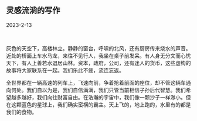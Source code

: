 ## 灵感流淌的写作

2023-2-13

​	

灰色的天空下，高楼林立。静静的窗台，呼啸的北风，还有厨房传来烧水的声音。近处的桥面上车水马龙，来往不见行人，我坐在桌子前发呆。有人身无分文而心忧天下，有人上善若水退居山林。资本，政府，公司，还有迷人的货币，这些虚构的故事将大家联系在一起。我们乐此不疲，流连忘返。

全世界都在一辆高速的列车上，飞速向前，争着抢着前面的座位，却不管这辆车通向何处。我们自以为是，我们自信满满，我们只管当前相信子孙后代智慧。我们希望越多越好，我们向往财富自由。在浩瀚的宇宙中，我们像一颗沙子一样渺小。但在这颗蓝色的星球上，我们确实蛮横的霸主。天上飞的，地上跑的，水里有的都是我们的食物。